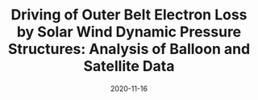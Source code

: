 ---
title: "Driving of Outer Belt Electron Loss by Solar Wind Dynamic Pressure Structures: Analysis of Balloon and Satellite Data"
collection: publications
permalink: /publication/2020-11-16-Breneman
excerpt: ' '
date: 2020-11-16
venue: 'Journal of Geophysical Research: Space Physics'
paperurl: 'https://doi.org/10.1029/2020JA028097'
citation: 'Breneman, A. W., Halford, A. J., Millan, R. M., Woodger, L. A., Zhang, X.-J., Sandhu, J. K., et al. (2020). Driving of outer belt electron loss by solar wind dynamic pressure structures: Analysis of balloon and satellite data. Journal of Geophysical Research: Space Physics, 125, e2020JA028097.'
---